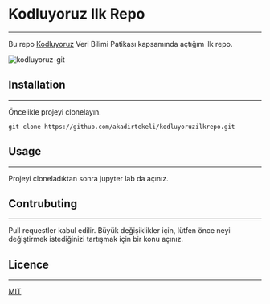 # Kodluyoruz Ilk Repo
-----------------------------------
Bu repo [Kodluyoruz](https://www.kodluyoruz.org) Veri Bilimi Patikası kapsamında açtığım ilk repo.

![kodluyoruz-git](https://user-images.githubusercontent.com/65442627/137142384-eba9d09c-5b45-4bcf-b063-53397cf23f7d.png)

## Installation
-----------------------------------

Öncelikle projeyi clonelayın.

```
git clone https://github.com/akadirtekeli/kodluyoruzilkrepo.git

```

## Usage
-----------------------------------

Projeyi cloneladıktan sonra jupyter lab da açınız.

## Contrubuting
-----------------------------------

Pull requestler kabul edilir. Büyük değişiklikler için, lütfen önce neyi değiştirmek istediğinizi tartışmak için bir konu açınız.

## Licence
-----------------------------------

[MIT](https://choosealicense.com/licenses/mit/)